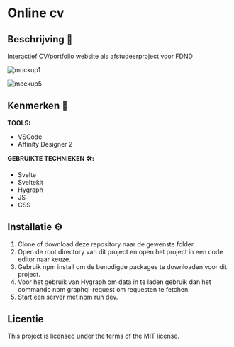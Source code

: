 # Online cv
 
## Beschrijving 📃
Interactief CV/portfolio website als afstudeerproject voor FDND

![mockup1](https://github.com/sannevanseeventer/FDND-Meesterproef/assets/112857444/474a8571-88b5-4792-8ba6-b0d247af32a4)

![mockup5](https://github.com/sannevanseeventer/FDND-Meesterproef/assets/112857444/1c6ebc22-7b2f-488c-b302-21a381d81ce6)


## Kenmerken 🧰

**TOOLS:**
* VSCode
* Affinity Designer 2
  
**GEBRUIKTE TECHNIEKEN 🛠️:**
* Svelte
* Sveltekit
* Hygraph
* JS
* CSS
  
## Installatie ⚙️
1. Clone of download deze repository naar de gewenste folder.
2. Open de root directory van dit project en open het project in een code editor naar keuze.
3. Gebruik npm install om de benodigde packages te downloaden voor dit project.
4. Voor het gebruik van Hygraph om data in te laden gebruik dan het commando npm graphql-request om requesten te fetchen.
5. Start een server met npm run dev.

## Licentie
This project is licensed under the terms of the MIT license.

